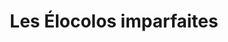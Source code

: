 ---
title: "Les Élocolos imparfaites"
url: /saint-donat-de-montcalm/les-elocolos-imparfaites/
shop: Supermarkt
---